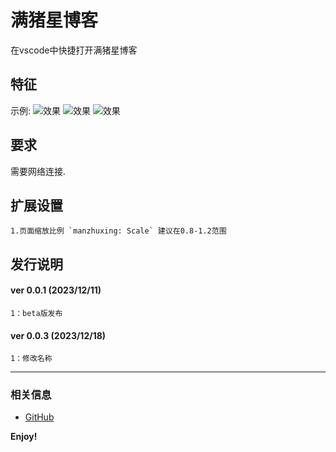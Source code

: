 # 满猪星博客

在vscode中快捷打开满猪星博客


## 特征


示例:
![效果](https://pic.20988.xyz/bbs003.png)
![效果](https://pic.20988.xyz/bbs002.png)
![效果](https://pic.20988.xyz/bbs001.png)

## 要求

需要网络连接.

## 扩展设置

	1.页面缩放比例 `manzhuxing: Scale` 建议在0.8-1.2范围


## 发行说明
#### ver 0.0.1 (2023/12/11)
	1：beta版发布
#### ver 0.0.3 (2023/12/18)
	1：修改名称

-----------------------------------------------------------------------------------------------------------


### 相关信息

* [GitHub](https://github.com/AShujiao/vscode-hub)

**Enjoy!**
